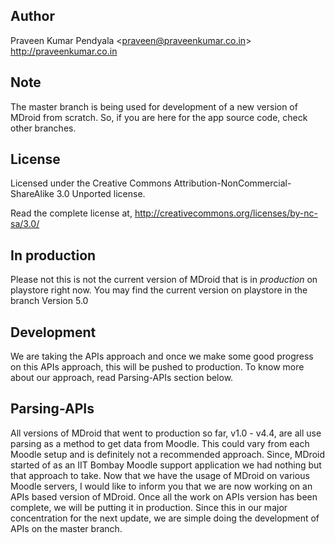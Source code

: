 Author
----------------------
Praveen Kumar Pendyala <<praveen@praveenkumar.co.in>><br>
http://praveenkumar.co.in


Note
----------------------
The master branch is being used for development of a new version of MDroid from
scratch. So, if you are here for the app source code, check other branches.


License
----------------------
Licensed under the Creative Commons Attribution-NonCommercial-ShareAlike 3.0 
Unported license.

Read the complete license at,
http://creativecommons.org/licenses/by-nc-sa/3.0/


In production
----------------------
Please not this is not the current version of MDroid that is in *production* on
playstore right now. You may find the current version on playstore in the branch
Version 5.0


Development
----------------------
We are taking the APIs approach and once we make some good progress 
on this APIs approach, this will be pushed to production. To know more about our
approach, read Parsing-APIs section below.


Parsing-APIs
-----------------------
All versions of MDroid that went to production so far, v1.0 - v4.4, are all use
parsing as a method to get data from Moodle. This could vary from each Moodle 
setup and is definitely not a recommended approach. Since, MDroid started of as
an IIT Bombay Moodle support application we had nothing but that approach to take.
Now that we have the usage of MDroid on various Moodle servers, I would like to
inform you that we are now working on an APIs based version of MDroid. Once all
the work on APIs version has been complete, we will be putting it in production.
Since this in our major concentration for the next update, we are simple doing 
the development of APIs on the master branch.

